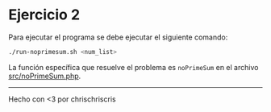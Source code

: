 # Ejercicio 2

Para ejecutar el programa se debe ejecutar el siguiente comando:

```bash
./run-noprimesum.sh <num_list>
```

La función específica que resuelve el problema es `noPrimeSum` en el archivo [src/noPrimeSum.php](src/noPrimeSum.php).

---
Hecho con <3 por chrischriscris
